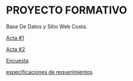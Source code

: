 # PROYECTO FORMATIVO
Base De Datos y Sitio Web Costa.
  
[Acta #1](https://github.com/CarsOk/2069827_Equipo_04/blob/master/acta01.md)
  
[Acta #2](https://github.com/CarsOk/2069827_Equipo_04/blob/master/acta02.md)
  
[Encuesta](https://github.com/CarsOk/2069827_Equipo_04/blob/master/Encuesta.md)
    
   [especificaciones de requerimientos](https://github.com/CarsOk/2069827_Equipo_04/commit/7e532f83465c91fe09734b7870da61eadc52192e)

